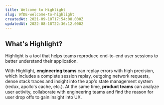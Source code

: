```yaml
---
title: Welcome to Highlight
slug: 9fDE-welcome-to-highlight
createdAt: 2021-09-10T17:54:08.000Z
updatedAt: 2022-08-18T22:36:12.000Z
---
```


## What's Highlight?

Highlight is a tool that helps teams reproduce end-to-end user sessions to better understand their application.

With Highlight, **engineering teams** can replay errors with high precision, which includes a complete session replay, outgoing network requests, dense stack traces and insight into the app's state management system (redux, apollo's cache, etc.). At the same time, **product teams** can analyze user activity, collaborate with engineering teams and find the reason for user drop offs to gain insight into UX.

```welcomevideo

```
